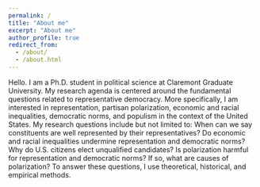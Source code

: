 ```yaml
---
permalink: /
title: "About me"
excerpt: "About me"
author_profile: true
redirect_from: 
  - /about/
  - /about.html
---
```


Hello. I am a Ph.D. student in political science at Claremont Graduate University. My research agenda is centered around the fundamental questions related to representative democracy. More specifically, I am interested in representation, partisan polarization, economic and racial inequalities, democratic norms, and populism in the context of the United States. My research questions include but not limited to: When can we say constituents are well represented by their representatives? Do economic and racial inequalities undermine representation and democratic norms? Why do U.S. citizens elect unqualified candidates? Is polarization harmful for representation and democratic norms? If so, what are causes of polarization? To answer these questions, I use theoretical, historical, and empirical methods.
